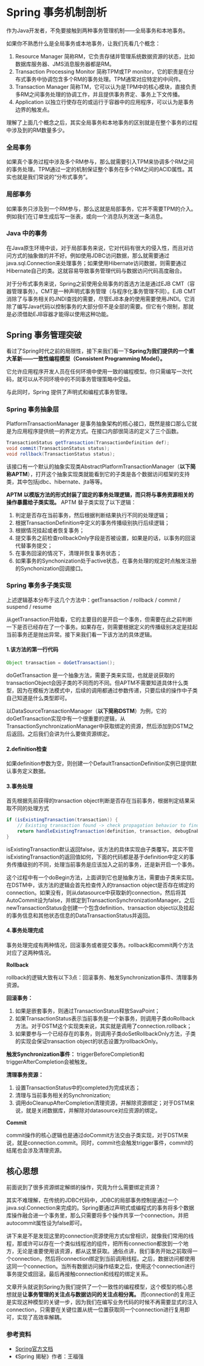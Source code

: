 # Spring 事务机制剖析
作为Java开发者，不免要接触到两种事务管理机制——全局事务和本地事务。

如果你不熟悉什么是全局事务或本地事务，让我们先看几个概念：
1. Resource Manager 简称RM，它负责存储并管理系统数据资源的状态，比如数据库服务器、JMS消息服务器都是RM。
2. Transaction Processing Monitor 简称TPM或TP monitor，它的职责是在分布式事务中协调包含多个RM的事务处理。TPM通常对应特定的中间件。
3. Transaction Manager 简称TM，它可以认为是TPM中的核心模块，直接负责多RM之间事务处理的协调工作，并且提供事务界定、事务上下文传播。
4. Application 以独立行使存在的或运行于容器中的应用程序，可以认为是事务边界的触发点。

理解了上面几个概念之后，其实全局事务和本地事务的区别就是在整个事务的过程中涉及到的RM数量多少。

### 全局事务
如果真个事务过程中涉及多个RM参与，那么就需要引入TPM来协调多个RM之间的事务处理。TPM通过一定的机制保证整个事务在多个RM之间的ACID属性。其实也就是我们常说的“分布式事务”。

### 局部事务
如果事务只涉及到一个RM参与，那么这就是局部事务，它并不需要TPM的介入。例如我们在订单生成后写一张表，或向一个消息队列发送一条消息。

### Java 中的事务
在Java原生环境中谈，对于局部事务来说，它对代码有很大的侵入性，而且对访问方式的抽象做的并不好。例如使用JDBC访问数据，那么就需要通过java.sql.Connection来处理事务；如果使用Hibernate访问数据，则需要通过Hibernate自己的类。这就容易导致事务管理代码与数据访问代码高度融合。

对于分布式事务来说，Spring之前使用全局事务的首选方法是通过EJB CMT（容器管理事务）。CMT是一种声明式事务管理（与程序化事务管理不同）。EJB CMT消除了与事务相关的JNDI查找的需要，尽管EJB本身的使用需要使用JNDI。它消除了编写Java代码以控制事务的大部分但不是全部的需要。但它有个限制，那就是必须借助EJB容器才能得以使用这种功能。

## Spring 事务管理突破
看过了Spring时代之前的局限性，接下来我们看一下**Spring为我们提供的一个重大革新——一致性编程模型（Consistent Programming Model）。**

它允许应用程序开发人员在任何环境中使用一致的编程模型。你只需编写一次代码，就可以从不同环境中的不同事务管理策略中受益。

与此同时，Spring 提供了声明式和编程式事务管理。

### Spring 事务抽象层
PlatformTransactionManager 是事务抽象架构的核心接口，既然是接口那么它就是为应用程序提供统一的界定方式。在接口内部很简洁的定义了三个函数。
```java
TransactionStatus getTransaction(TransactionDefinition def);
void commit(TransactionStatus status);
void rollback(TransactionStatus status);
```
该接口有一个默认的抽象实现类AbstractPlatformTransactionManager（**以下简称APTM**），打开这个抽象实现类就能看到它的子类是各个数据访问框架的支持类，其中包括jdbc、hibernate、jta等等。

**APTM 以模版方法的形式封装了固定的事务处理逻辑，而只将与事务资源相关的操作暴露给子类实现。** APTM 替子类实现了以下逻辑：
1. 判定是否存在当前事务，然后根据判断结果执行不同的处理逻辑；
2. 根据TransactionDefinition中定义的事务传播级别执行后续逻辑；
3. 根据情况挂起或者恢复事务；
4. 提交事务之前检查rollbackOnly字段是否被设置，如果是的话，以事务的回滚代替事务提交；
5. 在事务回滚的情况下，清理并恢复事务状态；
6. 如果事务的Synchonization处于active状态，在事务处理的规定时点触发注册的Synchonization回调接口。

### Spring 事务多子类实现
上述逻辑基本分布于这几个方法中：getTransaction / rollback / commit / suspend / resume

从getTransaction开始看，它的主要目的是开启一个事务，但需要在此之前判断一下是否已经存在了一个事务。如果存在，则需要根据定义的传播级别决定是挂起当前事务还是抛出异常。接下来我们看一下该方法的具体逻辑。

#### 1.该方法的第一行代码
```java
Object transaction = doGetTransaction();
```
doGetTransaction 是一个抽象方法，需要子类来实现，也就是说获取的transactionObject会因子类的不同而的不同。但APTM不需要知道具体什么类型，因为在模板方法模式中，后续的调用都通过参数传递，只要后续的操作中子类自己知道是什么类型即可。

以DataSourceTransactionManager（**以下简称DSTM**）为例，它的doGetTransaction实现中有一个很重要的逻辑，从TransactionSynchronizationManager中获取绑定的资源，然后添加到DSTM之后返回。之后我们会讲为什么要做资源绑定。

#### 2.definition检查
如果definition参数为空，则创建一个DefaultTransactionDefinition实例已提供默认事务定义数据。

#### 3.事务处理
首先根据先前获得的transaction object判断是否存在当前事务，根据判定结果采取不同的处理方式
```java
if (isExistingTransaction(transaction)) {
    // Existing transaction found -> check propagation behavior to find out how to behave.
	return handleExistingTransaction(definition, transaction, debugEnabled);
}
```
isExistingTransaction默认返回false，该方法的具体实现由子类覆写。其实不管isExistingTransaction的返回值如何，下面的代码都是基于definition中定义的事务传播级别的不同，处理当前事务是应该加入之前的事务，还是新开启一个事务。

这个过程中有一个doBegin方法，上面讲到它也是抽象方法，需要由子类来实现。在DSTM中，该方法的逻辑会首先检查传入的transaction object是否存在绑定的connection。如果没有，则从datasource中获取新的connection，然后将其AutoCommit设为false，并绑定到TransactionSynchronizationManager。之后newTransactionStatus会创建一个包含definition、transaction object以及挂起的事务信息和其他状态信息的DataTransactionStatus并返回。

#### 4.事务处理完成
事务处理完成有两种情况，回滚事务或者提交事务。rollback和commit两个方法对应了这两种情况。

**Rollback**

rollback的逻辑大致有以下3点：回滚事务、触发Synchronization事件、清理事务资源。

**回滚事务：**

1. 如果是嵌套事务，则通过TransactionStatus释放SavaPoint；
2. 如果TransactionStatus表示当前事务是一个新事务，则调用子类doRollback方法。对于DSTM这个实现类来说，其实就是调用了connection.rollback；
3. 如果要参与一个已经存在的事务，则调用子类doSetRollbackOnly方法，子类的实现会保证transaction object的状态设置为rollbackOnly。

**触发Synchronization事件：**
triggerBeforeCompletion和triggerAfterCompletion会被触发。

**清理事务资源：**
1. 设置TransactionStatus中的completed为完成状态；
2. 清理与当前事务相关的Synchronization;
3. 调用doCleanupAfterCompletion清理资源，并解除资源绑定；对于DSTM来说，就是关闭数据库，并解除对datasource对应资源的绑定。

**Commit**

commit操作的核心逻辑也是通过doCommit方法交由子类实现，对于DSTM来说，就是connection.commit。同时，commit也会触发trigger事件，commit的结尾也会涉及清理资源。

## 核心思想
前面说到了很多资源绑定解绑的操作，究竟为什么需要绑定资源？

其实不难理解，在传统的JDBC代码中，JDBC的局部事务控制是通过一个java.sql.Connection来完成的。Spring要通过声明式或编程式的事务将多个数据库操作融合进一个事务里，那么只需要将多个操作共享一个connection，并把autocommit属性设为false即可。

讲下来是不是发现这里的connection资源使用方式似曾相识，就像我们常用的线程，那或许可以存在一个类似线程池的组件，把所有connection都放到一个地方，无论是谁要使用该资源，都从这里获取。通俗点讲，我们事务开始之前取得一个connection，然后将connection绑定到当前调用线程。之后，数据访问都使用这同一个connection。当所有数据访问操作结束之后，使用这个connection进行事务提交或回滚。最后再接触connection和线程的绑定关系。

文章开头就说到Spring为我们提供了一个一致性的编程模型，这个模型的核心思想就是**让事务管理的关注点与数据访问的关注点相分离。** 而connection的复用正是实现这种模型的关键一步，因为我们在编写业务代码的时候不再需要显式的注入connection，只需要在关键位置从统一位置获取同一个connection进行复用即可，实现了高效率解耦。

### 参考资料
- [Spring官方文档](https://docs.spring.io/spring/docs/5.1.8.RELEASE/spring-framework-reference/)
- 《Spring 揭秘》作者：王福强